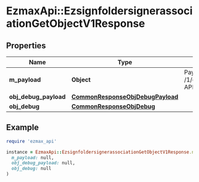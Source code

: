 # EzmaxApi::EzsignfoldersignerassociationGetObjectV1Response

## Properties

| Name | Type | Description | Notes |
| ---- | ---- | ----------- | ----- |
| **m_payload** | **Object** | Payload for the /1/object/ezsignfoldersignerassociation/getObject API Request |  |
| **obj_debug_payload** | [**CommonResponseObjDebugPayload**](CommonResponseObjDebugPayload.md) |  | [optional] |
| **obj_debug** | [**CommonResponseObjDebug**](CommonResponseObjDebug.md) |  | [optional] |

## Example

```ruby
require 'ezmax_api'

instance = EzmaxApi::EzsignfoldersignerassociationGetObjectV1Response.new(
  m_payload: null,
  obj_debug_payload: null,
  obj_debug: null
)
```

